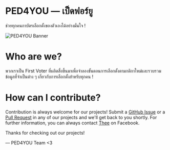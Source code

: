 # PED4YOU — เป็ดฟอร์ยู

ช่วยทุกคนกาบัตรเลือกตั้งของตัวเองได้อย่างมั่นใจ !

![PED4YOU Banner](https://user-images.githubusercontent.com/28398789/232341705-dcd9a010-d4b7-4899-9d1f-8a3d3b791f2f.png)

# Who are we?

พวกเราเป็น First Voter ที่ผลิตสื่อขึ้นมาเพื่อจำลองขั้นตอนการเลือกตั้งตามกติกาใหม่และรวบรวมข้อมูลที่จำเป็นต่าง ๆ เกี่ยวกับการเลือกตั้งสำหรับทุกคน !

# How can I contribute?

Contribution is always welcome for our projects! Submit a [GitHub Issue](https://github.com/PED4you/ped4you-website/issues/new) or a [Pull Request](https://github.com/PED4you/ped4you-website/compare) in any of our projects and we'll get back to you shortly. For further information, you can always contact [Thee](https://facebook.com/panithi.makthiengtrong) on Facebook.

Thanks for checking out our projects!

— PED4YOU Team <3
